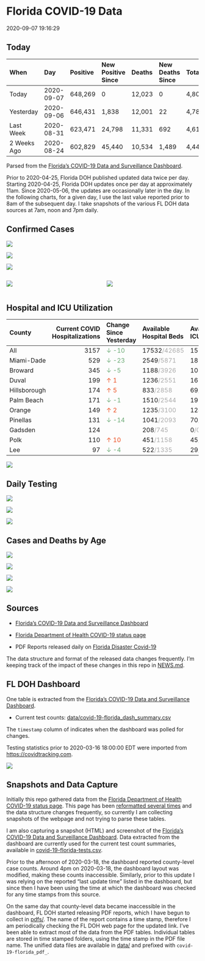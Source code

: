 Florida COVID-19 Data
================
2020-09-07 19:16:29

## Today

| When        | Day        | Positive | New Positive Since | Deaths | New Deaths Since | Total     |
| :---------- | :--------- | :------- | :----------------- | :----- | :--------------- | :-------- |
| Today       | 2020-09-07 | 648,269  | 0                  | 12,023 | 0                | 4,801,684 |
| Yesterday   | 2020-09-06 | 646,431  | 1,838              | 12,001 | 22               | 4,784,770 |
| Last Week   | 2020-08-31 | 623,471  | 24,798             | 11,331 | 692              | 4,615,539 |
| 2 Weeks Ago | 2020-08-24 | 602,829  | 45,440             | 10,534 | 1,489            | 4,447,156 |

Parsed from the [Florida’s COVID-19 Data and Surveillance
Dashboard](https://fdoh.maps.arcgis.com/apps/opsdashboard/index.html#/8d0de33f260d444c852a615dc7837c86).

Prior to 2020-04-25, Florida DOH published updated data twice per day.
Starting 2020-04-25, Florida DOH updates once per day at approximately
11am. Since 2020-05-06, the updates are occasionally later in the day.
In the following charts, for a given day, I use the last value reported
prior to 8am of the subsequent day. I take snapshots of the various FL
DOH data sources at 7am, noon and 7pm daily.

## Confirmed Cases

![](plots/covid-19-florida-daily-test-changes.png)

![](plots/covid-19-florida-deaths-by-day.png)

![](plots/covid-19-florida-county-top-6.png)

<div class="columns">

<div class="column is-full-mobile">

![](plots/covid-19-florida-testing.png)

</div>

<div class="column is-full-mobile">

![](plots/covid-19-florida-total-positive.png)

</div>

</div>

## Hospital and ICU Utilization

| County       | Current COVID Hospitalizations | Change Since Yesterday                    | Available Hospital Beds                      | Available ICU Beds                         |
| :----------- | -----------------------------: | :---------------------------------------- | :------------------------------------------- | :----------------------------------------- |
| All          |                           3157 | <span style="color: #6BAA75">↓ -10</span> | 17532<span style="color: #aaa">/42685</span> | 1587<span style="color: #aaa">/4369</span> |
| Miami-Dade   |                            529 | <span style="color: #6BAA75">↓ -23</span> | 2549<span style="color: #aaa">/5871</span>   | 189<span style="color: #aaa">/735</span>   |
| Broward      |                            345 | <span style="color: #6BAA75">↓ -5</span>  | 1188<span style="color: #aaa">/3926</span>   | 100<span style="color: #aaa">/364</span>   |
| Duval        |                            199 | <span style="color: #EC4E20">↑ 1</span>   | 1236<span style="color: #aaa">/2551</span>   | 163<span style="color: #aaa">/270</span>   |
| Hillsborough |                            174 | <span style="color: #EC4E20">↑ 5</span>   | 833<span style="color: #aaa">/2858</span>    | 69<span style="color: #aaa">/290</span>    |
| Palm Beach   |                            171 | <span style="color: #6BAA75">↓ -1</span>  | 1510<span style="color: #aaa">/2544</span>   | 191<span style="color: #aaa">/246</span>   |
| Orange       |                            149 | <span style="color: #EC4E20">↑ 2</span>   | 1235<span style="color: #aaa">/3100</span>   | 124<span style="color: #aaa">/250</span>   |
| Pinellas     |                            131 | <span style="color: #6BAA75">↓ -14</span> | 1041<span style="color: #aaa">/2093</span>   | 70<span style="color: #aaa">/216</span>    |
| Gadsden      |                            124 |                                           | 208<span style="color: #aaa">/745</span>     | 0<span style="color: #aaa">/0</span>       |
| Polk         |                            110 | <span style="color: #EC4E20">↑ 10</span>  | 451<span style="color: #aaa">/1158</span>    | 45<span style="color: #aaa">/109</span>    |
| Lee          |                             97 | <span style="color: #6BAA75">↓ -4</span>  | 522<span style="color: #aaa">/1335</span>    | 29<span style="color: #aaa">/109</span>    |

![](plots/covid-19-florida-icu-usage.png)

## Daily Testing

![](plots/covid-19-florida-tests-per-case.png)

<!-- ![](plots/covid-19-florida-change-new-cases.png) -->

![](plots/covid-19-florida-tests-percent-positive.png)

![](plots/covid-19-florida-test-and-case-growth.png)

## Cases and Deaths by Age

![](plots/covid-19-florida-weekly-events-by-age.png)

![](plots/covid-19-florida-age.png)

![](plots/covid-19-florida-age-deaths.png)

![](plots/covid-19-florida-age-sex.png)

## Sources

  - [Florida’s COVID-19 Data and Surveillance
    Dashboard](https://fdoh.maps.arcgis.com/apps/opsdashboard/index.html#/8d0de33f260d444c852a615dc7837c86)

  - [Florida Department of Health COVID-19 status
    page](http://www.floridahealth.gov/diseases-and-conditions/COVID-19/)

  - PDF Reports released daily on [Florida Disaster
    Covid-19](http://www.floridahealth.gov/diseases-and-conditions/COVID-19/)

The data structure and format of the released data changes frequently.
I’m keeping track of the impact of these changes in this repo in
[NEWS.md](NEWS.md).

## FL DOH Dashboard

One table is extracted from the [Florida’s COVID-19 Data and
Surveillance
Dashboard](https://fdoh.maps.arcgis.com/apps/opsdashboard/index.html#/8d0de33f260d444c852a615dc7837c86).

  - Current test counts:
    [data/covid-19-florida\_dash\_summary.csv](data/covid-19-florida_dash_summary.csv)

The `timestamp` column of indicates when the dashboard was polled for
changes.

Testing statistics prior to 2020-03-16 18:00:00 EDT were imported from
<https://covidtracking.com>.

![](screenshots/fodh_maps_arcgis_com__apps__opsdashboard.png)

## Snapshots and Data Capture

Initially this repo gathered data from the [Florida Department of Health
COVID-19 status
page](http://www.floridahealth.gov/diseases-and-conditions/COVID-19/).
This page has been [reformatted several
times](screenshots/floridahealth_gov__diseases-and-conditions__COVID-19.png)
and the data structure changes frequently, so currently I am collecting
snapshots of the webpage and not trying to parse these tables.

I am also capturing a snapshot (HTML) and screenshot of the [Florida’s
COVID-19 Data and Surveillance
Dashboard](https://fdoh.maps.arcgis.com/apps/opsdashboard/index.html#/8d0de33f260d444c852a615dc7837c86).
Data extracted from the dashboard are currently used for the current
test count summaries, available in
[covid-19-florida-tests.csv](covid-19-florida-tests.csv).

Prior to the afternoon of 2020-03-18, the dashboard reported
county-level case counts. Around 4pm on 2020-03-18, the dashboard layout
was modified, making these counts inaccessible. Similarly, prior to this
update I was relying on the reported “last update time” listed in the
dashboard, but since then I have been using the time at which the
dashboard was checked for any time stamps from this source.

On the same day that county-level data became inaccessible in the
dashboard, FL DOH started releasing PDF reports, which I have begun to
collect in [pdfs/](pdfs/). The name of the report contains a time stamp,
therefore I am periodically checking the FL DOH web page for the updated
link. I’ve been able to extract most of the data from the PDF tables.
Individual tables are stored in time stamped folders, using the time
stamp in the PDF file name. The unified data files are available in
[data/](data/) and prefixed with `covid-19-florida_pdf_`.
